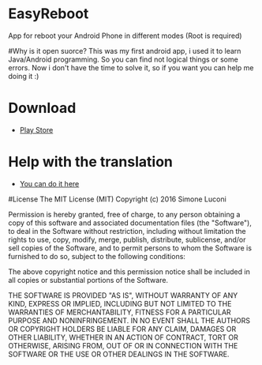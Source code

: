 # EasyReboot
App for reboot your Android Phone in different modes (Root is required)

#Why is it open suorce?
This was my first android app, i used it to learn Java/Android programming. 
So you can find not logical things or some errors. Now i don't have the time to solve it, so if you want you can help me doing it :)

# Download
- [Play Store](https://play.google.com/store/apps/details?id=com.luconisimone.easyrebootmd)

# Help with the translation
- [You can do it here](https://www.localize.im/projects/ks)

#License
The MIT License (MIT)
Copyright (c) 2016 Simone Luconi

Permission is hereby granted, free of charge, to any person obtaining a copy of this software and associated documentation files (the "Software"), to deal in the Software without restriction, including without limitation the rights to use, copy, modify, merge, publish, distribute, sublicense, and/or sell copies of the Software, and to permit persons to whom the Software is furnished to do so, subject to the following conditions:

The above copyright notice and this permission notice shall be included in all copies or substantial portions of the Software.

THE SOFTWARE IS PROVIDED "AS IS", WITHOUT WARRANTY OF ANY KIND, EXPRESS OR IMPLIED, INCLUDING BUT NOT LIMITED TO THE WARRANTIES OF MERCHANTABILITY, FITNESS FOR A PARTICULAR PURPOSE AND NONINFRINGEMENT. IN NO EVENT SHALL THE AUTHORS OR COPYRIGHT HOLDERS BE LIABLE FOR ANY CLAIM, DAMAGES OR OTHER LIABILITY, WHETHER IN AN ACTION OF CONTRACT, TORT OR OTHERWISE, ARISING FROM, OUT OF OR IN CONNECTION WITH THE SOFTWARE OR THE USE OR OTHER DEALINGS IN THE SOFTWARE.
